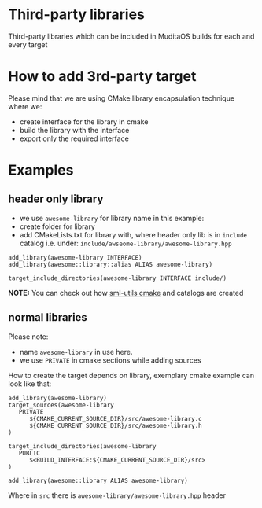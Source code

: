 Third-party libraries
=====================

Third-party libraries which can be included in MuditaOS builds for each and every target

# How to add 3rd-party target

Please mind that we are using CMake library encapsulation technique where we:
- create interface for the library in cmake
- build the library with the interface
- export only the required interface

# Examples

## header only library

- we use `awesome-library` for library name in this example:
- create folder for library
- add CMakeLists.txt for library with, where header only lib is in `include` catalog i.e. under: `include/awseome-library/awesome-library.hpp`
```
add_library(awesome-library INTERFACE) 
add_library(awesome::library::alias ALIAS awesome-library)

target_include_directories(awesome-library INTERFACE include/)
```

**NOTE:** You can check out how [sml-utils cmake](sml-utils/CMakeLists.txt) and catalogs are created

## normal libraries

Please note:
- name `awesome-library` in use here.
- we use `PRIVATE` in cmake sections while adding sources

How to create the target depends on library, exemplary cmake example can look like that:

```
add_library(awesome-library)
target_sources(awesome-library
   PRIVATE
      ${CMAKE_CURRENT_SOURCE_DIR}/src/awesome-library.c
      ${CMAKE_CURRENT_SOURCE_DIR}/src/awesome-library.h
)

target_include_directories(awesome-library
   PUBLIC
      $<BUILD_INTERFACE:${CMAKE_CURRENT_SOURCE_DIR}/src>
)

add_library(awesome::library ALIAS awesome-library)
```

Where in `src` there is `awesome-library/awesome-library.hpp` header
